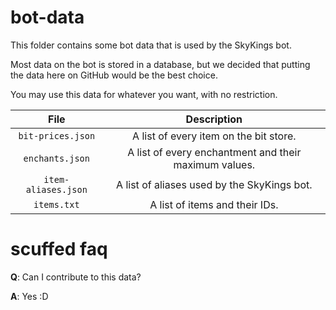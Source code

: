 # bot-data
This folder contains some bot data that is used by the SkyKings bot.

Most data on the bot is stored in a database, but we decided that putting the data here on GitHub would be the best choice.

You may use this data for whatever you want, with no restriction.

| File | Description |
|:----:|:-----------:|
| `bit-prices.json` | A list of every item on the bit store. |
| `enchants.json` | A list of every enchantment and their maximum values. |
| `item-aliases.json` | A list of aliases used by the SkyKings bot. | 
| `items.txt` | A list of items and their IDs. |

# scuffed faq

**Q**: Can I contribute to this data?

**A**: Yes :D

#
